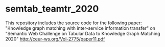 # semtab_teamtr_2020
This repository includes the source code for the following paper:
"Knowledge graph matching with inter-service information transfer"
on "Semantic Web Challenge on Tabular Data to Knowledge Graph Matching 2020"
http://ceur-ws.org/Vol-2775/paper11.pdf
